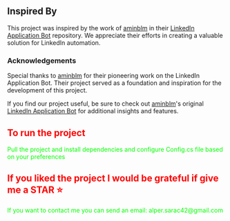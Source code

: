 ## Inspired By

This project was inspired by the work of [aminblm](https://github.com/aminblm) in their [LinkedIn Application Bot](https://github.com/aminblm/linkedin-application-bot) repository. We appreciate their efforts in creating a valuable solution for LinkedIn automation.

### Acknowledgements

Special thanks to [aminblm](https://github.com/aminblm) for their pioneering work on the LinkedIn Application Bot. Their project served as a foundation and inspiration for the development of this project.

If you find our project useful, be sure to check out [aminblm](https://github.com/aminblm)'s original [LinkedIn Application Bot](https://github.com/aminblm/linkedin-application-bot) for additional insights and features.



<h2 style="color: #FF0000;">To run the project</h2>
<p style="color: #00FF00;">Pull the project and install dependencies and configure Config.cs file based on your preferences</p>
<h2 style="color: #FF0000;">If you liked the project I would be grateful if give me a STAR ⭐</h2>

<p style="color: #00FF00;">If you want to contact me you can send an email: alper.sarac42@gmail.com</p>

